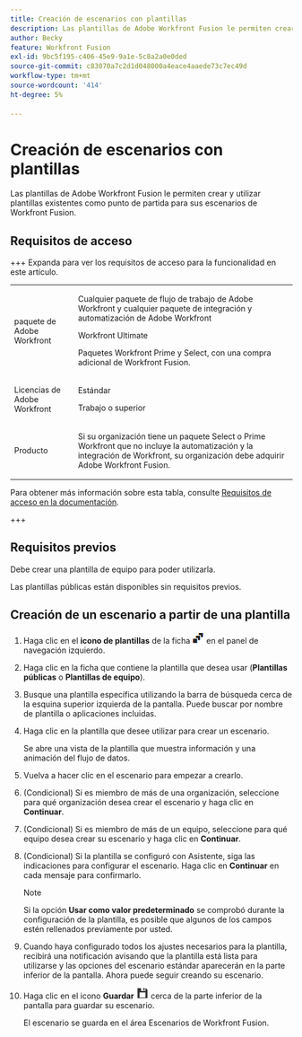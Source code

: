 ```yaml
---
title: Creación de escenarios con plantillas
description: Las plantillas de Adobe Workfront Fusion le permiten crear y utilizar plantillas existentes como punto de partida para sus escenarios de Workfront Fusion.
author: Becky
feature: Workfront Fusion
exl-id: 9bc5f195-c406-45e9-9a1e-5c8a2a0e0ded
source-git-commit: c83070a7c2d1d048000a4eace4aaede73c7ec49d
workflow-type: tm+mt
source-wordcount: '414'
ht-degree: 5%

---
```


# Creación de escenarios con plantillas

Las plantillas de Adobe Workfront Fusion le permiten crear y utilizar plantillas existentes como punto de partida para sus escenarios de Workfront Fusion.

## Requisitos de acceso

+++ Expanda para ver los requisitos de acceso para la funcionalidad en este artículo.

<table style="table-layout:auto">
 <col> 
 <col> 
 <tbody> 
  <tr> 
   <td role="rowheader">paquete de Adobe Workfront</td> 
   <td> <p>Cualquier paquete de flujo de trabajo de Adobe Workfront y cualquier paquete de integración y automatización de Adobe Workfront</p><p>Workfront Ultimate</p><p>Paquetes Workfront Prime y Select, con una compra adicional de Workfront Fusion.</p> </td> 
  </tr> 
  <tr data-mc-conditions=""> 
   <td role="rowheader">Licencias de Adobe Workfront</td> 
   <td> <p>Estándar</p><p>Trabajo o superior</p> </td> 
  </tr> 
  <tr> 
   <td role="rowheader">Producto</td> 
   <td>
   <p>Si su organización tiene un paquete Select o Prime Workfront que no incluye la automatización y la integración de Workfront, su organización debe adquirir Adobe Workfront Fusion.</li></ul>
   </td> 
  </tr>
 </tbody> 
</table>

Para obtener más información sobre esta tabla, consulte [Requisitos de acceso en la documentación](/help/workfront-fusion/references/licenses-and-roles/access-level-requirements-in-documentation.md).

+++

## Requisitos previos

Debe crear una plantilla de equipo para poder utilizarla.

Las plantillas públicas están disponibles sin requisitos previos.

## Creación de un escenario a partir de una plantilla

1. Haga clic en el **icono de plantillas** de la ficha ![Plantillas](assets/templates-icon.png) en el panel de navegación izquierdo.
1. Haga clic en la ficha que contiene la plantilla que desea usar (**Plantillas públicas** o **Plantillas de equipo**).
1. Busque una plantilla específica utilizando la barra de búsqueda cerca de la esquina superior izquierda de la pantalla. Puede buscar por nombre de plantilla o aplicaciones incluidas.
1. Haga clic en la plantilla que desee utilizar para crear un escenario.

   Se abre una vista de la plantilla que muestra información y una animación del flujo de datos.

1. Vuelva a hacer clic en el escenario para empezar a crearlo.
1. (Condicional) Si es miembro de más de una organización, seleccione para qué organización desea crear el escenario y haga clic en **Continuar**.
1. (Condicional) Si es miembro de más de un equipo, seleccione para qué equipo desea crear su escenario y haga clic en **Continuar**.
1. (Condicional) Si la plantilla se configuró con Asistente, siga las indicaciones para configurar el escenario. Haga clic en **Continuar** en cada mensaje para confirmarlo.

   >[!NOTE]
   >
   >Si la opción **Usar como valor predeterminado** se comprobó durante la configuración de la plantilla, es posible que algunos de los campos estén rellenados previamente por usted.

1. Cuando haya configurado todos los ajustes necesarios para la plantilla, recibirá una notificación avisando que la plantilla está lista para utilizarse y las opciones del escenario estándar aparecerán en la parte inferior de la pantalla. Ahora puede seguir creando su escenario.

1. Haga clic en el icono **Guardar** ![Guardar icono](assets/save-icon.png) cerca de la parte inferior de la pantalla para guardar su escenario.

   El escenario se guarda en el área Escenarios de Workfront Fusion.
